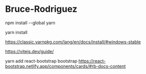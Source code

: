 # Bruce-Rodriguez
 
npm install --global yarn

yarn install

https://classic.yarnpkg.com/lang/en/docs/install/#windows-stable

https://vitejs.dev/guide/

yarn add react-bootstrap bootstrap
https://react-bootstrap.netlify.app/components/cards/#rb-docs-content
